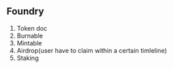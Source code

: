 ## Foundry

1. Token doc
2. Burnable
3. Mintable
4. Airdrop(user have to claim within a certain timleline)
5. Staking
